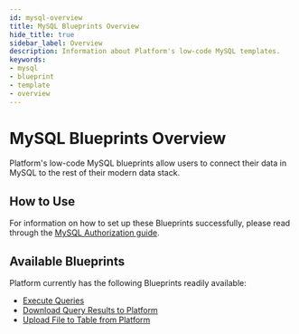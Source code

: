 ```yaml
---
id: mysql-overview
title: MySQL Blueprints Overview
hide_title: true
sidebar_label: Overview
description: Information about Platform's low-code MySQL templates.
keywords:
- mysql
- blueprint
- template
- overview
---
```


# MySQL Blueprints Overview

Platform's low-code MySQL blueprints allow users to connect their data in MySQL to the rest of their modern data stack.


## How to Use
For information on how to set up these Blueprints successfully, please read through the [MySQL Authorization guide](mysql-authorization.md).


## Available Blueprints
Platform currently has the following Blueprints readily available: 
- [Execute Queries](mysql-execute-query.md)
- [Download Query Results to Platform](mysql-store-query-results-as-csv.md)
- [Upload File to Table from Platform](mysql-upload-csv-to-table.md)

